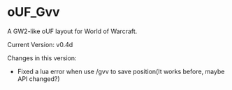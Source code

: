 oUF_Gvv
=======

A GW2-like oUF layout for World of Warcraft.

Current Version: v0.4d

Changes in this version:
- Fixed a lua error when use /gvv to save position(It works before, maybe API changed?)